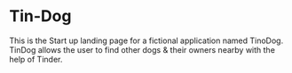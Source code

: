 # Tin-Dog
This is the Start up landing page for a fictional application named TinoDog. TinDog allows the user to find other dogs &amp; their owners nearby with the help of Tinder.
